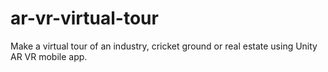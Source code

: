 # ar-vr-virtual-tour
Make a virtual tour of an industry, cricket ground or real estate using Unity AR VR mobile app.

[](!ARVR1.jpg)
[](!ARVR2.jpg)
[](!ARVR3.jpg)
